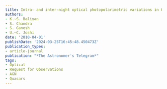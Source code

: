 ```yaml
---
title: Intra- and inter-night optical photopolarimetric variations in ON 231(W Com)
authors:
- K.~S. Baliyan
- S. Chandra
- S. Ganesh
- U.~C. Joshi
date: '2010-04-01'
publishDate: '2024-03-25T16:45:48.450473Z'
publication_types:
- article-journal
publication: "*The Astronomer's Telegram*"
tags:
- Optical
- Request for Observations
- AGN
- Quasars
---
```


